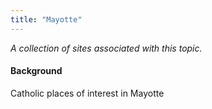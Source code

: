 ```yaml
---
title: "Mayotte"
---
```



*A collection of sites associated with this topic.*

#### Background

Catholic places of interest in Mayotte


